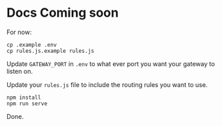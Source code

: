 # Docs Coming soon

For now:

```text
cp .example .env
cp rules.js.example rules.js
```

Update `GATEWAY_PORT` in `.env` to what ever port you want your gateway to listen on.

Update your `rules.js` file to include the routing rules you want to use.

```text
npm install
npm run serve
```

Done.